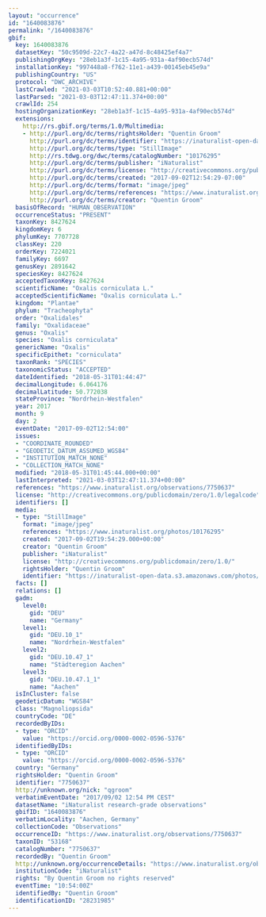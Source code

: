 ```yaml
---
layout: "occurrence"
id: "1640083876"
permalink: "/1640083876"
gbif:
  key: 1640083876
  datasetKey: "50c9509d-22c7-4a22-a47d-8c48425ef4a7"
  publishingOrgKey: "28eb1a3f-1c15-4a95-931a-4af90ecb574d"
  installationKey: "997448a8-f762-11e1-a439-00145eb45e9a"
  publishingCountry: "US"
  protocol: "DWC_ARCHIVE"
  lastCrawled: "2021-03-03T10:52:40.881+00:00"
  lastParsed: "2021-03-03T12:47:11.374+00:00"
  crawlId: 254
  hostingOrganizationKey: "28eb1a3f-1c15-4a95-931a-4af90ecb574d"
  extensions:
    http://rs.gbif.org/terms/1.0/Multimedia:
    - http://purl.org/dc/terms/rightsHolder: "Quentin Groom"
      http://purl.org/dc/terms/identifier: "https://inaturalist-open-data.s3.amazonaws.com/photos/10176295/original.jpg?1504372667"
      http://purl.org/dc/terms/type: "StillImage"
      http://rs.tdwg.org/dwc/terms/catalogNumber: "10176295"
      http://purl.org/dc/terms/publisher: "iNaturalist"
      http://purl.org/dc/terms/license: "http://creativecommons.org/publicdomain/zero/1.0/"
      http://purl.org/dc/terms/created: "2017-09-02T12:54:29-07:00"
      http://purl.org/dc/terms/format: "image/jpeg"
      http://purl.org/dc/terms/references: "https://www.inaturalist.org/photos/10176295"
      http://purl.org/dc/terms/creator: "Quentin Groom"
  basisOfRecord: "HUMAN_OBSERVATION"
  occurrenceStatus: "PRESENT"
  taxonKey: 8427624
  kingdomKey: 6
  phylumKey: 7707728
  classKey: 220
  orderKey: 7224021
  familyKey: 6697
  genusKey: 2891642
  speciesKey: 8427624
  acceptedTaxonKey: 8427624
  scientificName: "Oxalis corniculata L."
  acceptedScientificName: "Oxalis corniculata L."
  kingdom: "Plantae"
  phylum: "Tracheophyta"
  order: "Oxalidales"
  family: "Oxalidaceae"
  genus: "Oxalis"
  species: "Oxalis corniculata"
  genericName: "Oxalis"
  specificEpithet: "corniculata"
  taxonRank: "SPECIES"
  taxonomicStatus: "ACCEPTED"
  dateIdentified: "2018-05-31T01:44:47"
  decimalLongitude: 6.064176
  decimalLatitude: 50.772038
  stateProvince: "Nordrhein-Westfalen"
  year: 2017
  month: 9
  day: 2
  eventDate: "2017-09-02T12:54:00"
  issues:
  - "COORDINATE_ROUNDED"
  - "GEODETIC_DATUM_ASSUMED_WGS84"
  - "INSTITUTION_MATCH_NONE"
  - "COLLECTION_MATCH_NONE"
  modified: "2018-05-31T01:45:44.000+00:00"
  lastInterpreted: "2021-03-03T12:47:11.374+00:00"
  references: "https://www.inaturalist.org/observations/7750637"
  license: "http://creativecommons.org/publicdomain/zero/1.0/legalcode"
  identifiers: []
  media:
  - type: "StillImage"
    format: "image/jpeg"
    references: "https://www.inaturalist.org/photos/10176295"
    created: "2017-09-02T19:54:29.000+00:00"
    creator: "Quentin Groom"
    publisher: "iNaturalist"
    license: "http://creativecommons.org/publicdomain/zero/1.0/"
    rightsHolder: "Quentin Groom"
    identifier: "https://inaturalist-open-data.s3.amazonaws.com/photos/10176295/original.jpg?1504372667"
  facts: []
  relations: []
  gadm:
    level0:
      gid: "DEU"
      name: "Germany"
    level1:
      gid: "DEU.10_1"
      name: "Nordrhein-Westfalen"
    level2:
      gid: "DEU.10.47_1"
      name: "Städteregion Aachen"
    level3:
      gid: "DEU.10.47.1_1"
      name: "Aachen"
  isInCluster: false
  geodeticDatum: "WGS84"
  class: "Magnoliopsida"
  countryCode: "DE"
  recordedByIDs:
  - type: "ORCID"
    value: "https://orcid.org/0000-0002-0596-5376"
  identifiedByIDs:
  - type: "ORCID"
    value: "https://orcid.org/0000-0002-0596-5376"
  country: "Germany"
  rightsHolder: "Quentin Groom"
  identifier: "7750637"
  http://unknown.org/nick: "qgroom"
  verbatimEventDate: "2017/09/02 12:54 PM CEST"
  datasetName: "iNaturalist research-grade observations"
  gbifID: "1640083876"
  verbatimLocality: "Aachen, Germany"
  collectionCode: "Observations"
  occurrenceID: "https://www.inaturalist.org/observations/7750637"
  taxonID: "53168"
  catalogNumber: "7750637"
  recordedBy: "Quentin Groom"
  http://unknown.org/occurrenceDetails: "https://www.inaturalist.org/observations/7750637"
  institutionCode: "iNaturalist"
  rights: "By Quentin Groom no rights reserved"
  eventTime: "10:54:00Z"
  identifiedBy: "Quentin Groom"
  identificationID: "28231985"
---
```

